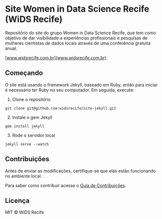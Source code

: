 # Site Women in Data Science Recife (WiDS Recife)

Repositório do site do grupo Women in Data Science Recife, que tem como objetivo de dar visibilidade a experiências profissionais e pesquisas de mulheres cientistas de dados locais através de uma conferência gratuita anual.

[www.widsrecife.com.br](www.widsrecife.com.br)


## Começando
O site está usando o framework Jekyll, baseado em Ruby, então para iniciar é necessário ter Ruby no seu computador. Em seguida, execute:

1. Clone o repositório
```   
git clone git@github.com:widsrecife/site-jekyll.git
```

2. Instale o gem Jekyll
```
gem install jekyll
```

3. Rode o servidor local
```
jekyll serve --watch
```


## Contribuições
Antes de enviar as modificações, certifique-se que elas estão funcionando no ambiente local.

Para saber como contribuir acesse o [Guia de Contribuições](https://github.com/widsrecife/site-jekyll/blob/master/CONTRIBUTING.md).


## Licença
MIT © WiDS Recife